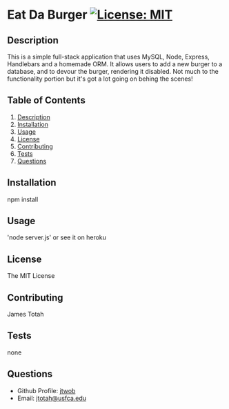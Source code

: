 # Eat Da Burger [![License: MIT](https://img.shields.io/badge/License-MIT-yellow.svg)](https://opensource.org/licenses/MIT)

## Description
This is a simple full-stack application that uses MySQL, Node, Express, Handlebars and a homemade ORM. It allows users to add a new burger to a database, and to devour the burger, rendering it disabled. Not much to the functionality portion but it's got a lot going on behing the scenes!

## Table of Contents
1. [Description](#description)
2. [Installation](#installation)
3. [Usage](#usage)
4. [License](#license)
5. [Contributing](#contributing)
6. [Tests](#tests)
7. [Questions](#questions)

## Installation
npm install

## Usage
'node server.js' or see it on heroku

## License
The MIT License

## Contributing
James Totah

## Tests
none

## Questions

- Github Profile: [jtwob](https://github.com/jtwob)
- Email: jtotah@usfca.edu
